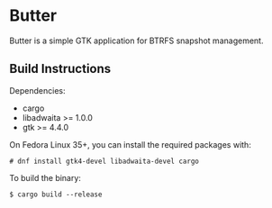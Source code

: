 # Butter

Butter is a simple GTK application for BTRFS snapshot management.

## Build Instructions

Dependencies:

- cargo
- libadwaita >= 1.0.0
- gtk >= 4.4.0

On Fedora Linux 35+, you can install the required packages with:
```
# dnf install gtk4-devel libadwaita-devel cargo
```
To build the binary:

```
$ cargo build --release
```
